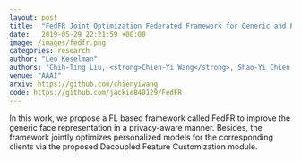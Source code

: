 ```yaml
---
layout: post
title:  "FedFR Joint Optimization Federated Framework for Generic and Personalized Face Recognition"
date:   2019-05-29 22:21:59 +00:00
image: /images/fedfr.png
categories: research
author: "Leo Keselman"
authors: "Chih-Ting Liu, <strong>Chien-Yi Wang</strong>, Shao-Yi Chien, Shang-Hong Lai"
venue: "AAAI"
arxiv: https://github.com/chienyiwang
code: https://github.com/jackie840129/FedFR
---
```

In this work, we propose a FL based framework called FedFR to improve the generic face representation in a privacy-aware manner. Besides, the framework jointly optimizes personalized models for the corresponding clients via the proposed Decoupled Feature Customization module.